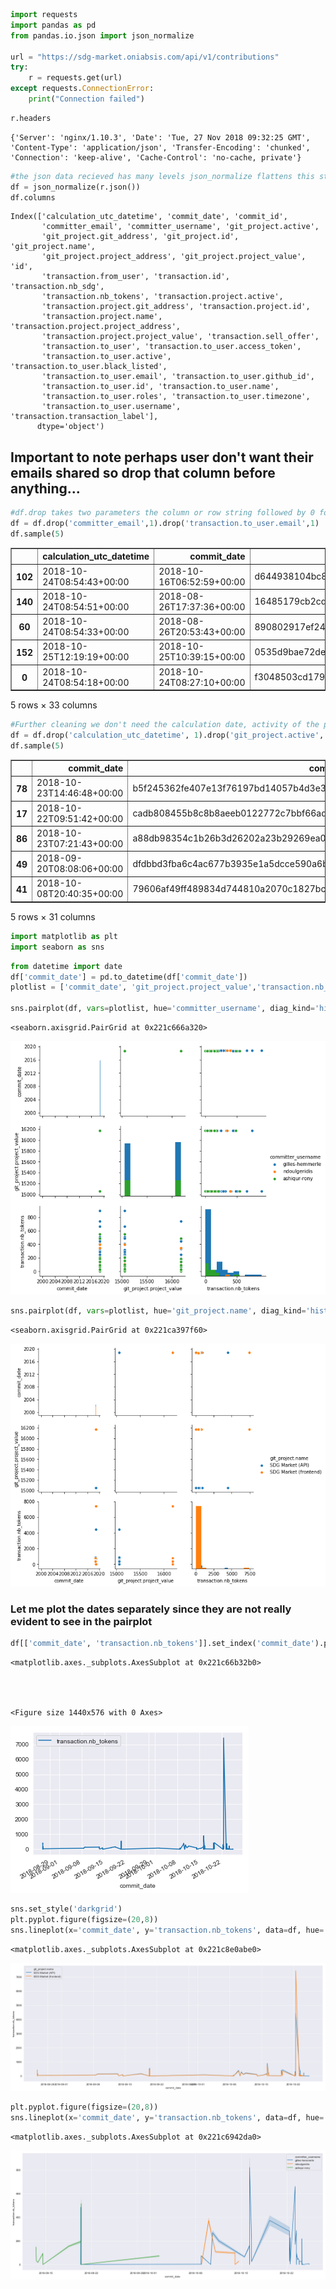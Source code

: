 

```python
import requests
import pandas as pd
from pandas.io.json import json_normalize

url = "https://sdg-market.oniabsis.com/api/v1/contributions"
try:
    r = requests.get(url)
except requests.ConnectionError:
    print("Connection failed")
```


```python
r.headers
```




    {'Server': 'nginx/1.10.3', 'Date': 'Tue, 27 Nov 2018 09:32:25 GMT', 'Content-Type': 'application/json', 'Transfer-Encoding': 'chunked', 'Connection': 'keep-alive', 'Cache-Control': 'no-cache, private'}




```python
#the json data recieved has many levels json_normalize flattens this structure
df = json_normalize(r.json())
df.columns
```




    Index(['calculation_utc_datetime', 'commit_date', 'commit_id',
           'committer_email', 'committer_username', 'git_project.active',
           'git_project.git_address', 'git_project.id', 'git_project.name',
           'git_project.project_address', 'git_project.project_value', 'id',
           'transaction.from_user', 'transaction.id', 'transaction.nb_sdg',
           'transaction.nb_tokens', 'transaction.project.active',
           'transaction.project.git_address', 'transaction.project.id',
           'transaction.project.name', 'transaction.project.project_address',
           'transaction.project.project_value', 'transaction.sell_offer',
           'transaction.to_user', 'transaction.to_user.access_token',
           'transaction.to_user.active', 'transaction.to_user.black_listed',
           'transaction.to_user.email', 'transaction.to_user.github_id',
           'transaction.to_user.id', 'transaction.to_user.name',
           'transaction.to_user.roles', 'transaction.to_user.timezone',
           'transaction.to_user.username', 'transaction.transaction_label'],
          dtype='object')



## Important to note perhaps user don't want their emails shared so drop that column before anything...


```python
#df.drop takes two parameters the column or row string followed by 0 for rows or 1 for columns
df = df.drop('committer_email',1).drop('transaction.to_user.email',1)
df.sample(5)
```




<div>
<style scoped>
    .dataframe tbody tr th:only-of-type {
        vertical-align: middle;
    }

    .dataframe tbody tr th {
        vertical-align: top;
    }

    .dataframe thead th {
        text-align: right;
    }
</style>
<table border="1" class="dataframe">
  <thead>
    <tr style="text-align: right;">
      <th></th>
      <th>calculation_utc_datetime</th>
      <th>commit_date</th>
      <th>commit_id</th>
      <th>committer_username</th>
      <th>git_project.active</th>
      <th>git_project.git_address</th>
      <th>git_project.id</th>
      <th>git_project.name</th>
      <th>git_project.project_address</th>
      <th>git_project.project_value</th>
      <th>...</th>
      <th>transaction.to_user.access_token</th>
      <th>transaction.to_user.active</th>
      <th>transaction.to_user.black_listed</th>
      <th>transaction.to_user.github_id</th>
      <th>transaction.to_user.id</th>
      <th>transaction.to_user.name</th>
      <th>transaction.to_user.roles</th>
      <th>transaction.to_user.timezone</th>
      <th>transaction.to_user.username</th>
      <th>transaction.transaction_label</th>
    </tr>
  </thead>
  <tbody>
    <tr>
      <th>102</th>
      <td>2018-10-24T08:54:43+00:00</td>
      <td>2018-10-16T06:52:59+00:00</td>
      <td>d644938104bc8a83019647fc0c5234c5f225b39f</td>
      <td>gilles-hemmerle</td>
      <td>True</td>
      <td>https://github.com/sdgsolutionspace/sdg-market...</td>
      <td>2</td>
      <td>SDG Market (frontend)</td>
      <td>https://github.com/sdgsolutionspace/sdg-market...</td>
      <td>16175</td>
      <td>...</td>
      <td>dfcc6a9a5a96266c847d63857f4dc6b63310459d</td>
      <td>True</td>
      <td>False</td>
      <td>2291800</td>
      <td>1.0</td>
      <td>Gilles Hemmerlé</td>
      <td>[ROLE_ADMIN]</td>
      <td>Europe/Paris</td>
      <td>gilles-hemmerle</td>
      <td>Project contribution</td>
    </tr>
    <tr>
      <th>140</th>
      <td>2018-10-24T08:54:51+00:00</td>
      <td>2018-08-26T17:37:36+00:00</td>
      <td>16485179cb2cdc1dfd137fd64bcaf61f6324871a</td>
      <td>None</td>
      <td>True</td>
      <td>https://github.com/sdgsolutionspace/sdg-market...</td>
      <td>2</td>
      <td>SDG Market (frontend)</td>
      <td>https://github.com/sdgsolutionspace/sdg-market...</td>
      <td>16175</td>
      <td>...</td>
      <td>NaN</td>
      <td>NaN</td>
      <td>NaN</td>
      <td>NaN</td>
      <td>NaN</td>
      <td>NaN</td>
      <td>NaN</td>
      <td>NaN</td>
      <td>NaN</td>
      <td>Project contribution</td>
    </tr>
    <tr>
      <th>60</th>
      <td>2018-10-24T08:54:33+00:00</td>
      <td>2018-08-26T20:53:43+00:00</td>
      <td>890802917ef240205aa3ac4414a1d127b790944e</td>
      <td>None</td>
      <td>True</td>
      <td>https://github.com/sdgsolutionspace/sdg-market...</td>
      <td>1</td>
      <td>SDG Market (API)</td>
      <td>https://github.com/sdgsolutionspace/sdg-market...</td>
      <td>15055</td>
      <td>...</td>
      <td>NaN</td>
      <td>NaN</td>
      <td>NaN</td>
      <td>NaN</td>
      <td>NaN</td>
      <td>NaN</td>
      <td>NaN</td>
      <td>NaN</td>
      <td>NaN</td>
      <td>Project contribution</td>
    </tr>
    <tr>
      <th>152</th>
      <td>2018-10-25T12:19:19+00:00</td>
      <td>2018-10-25T10:39:15+00:00</td>
      <td>0535d9bae72debac271c8ab612eed7b04dacabfa</td>
      <td>gilles-hemmerle</td>
      <td>True</td>
      <td>https://github.com/sdgsolutionspace/sdg-market...</td>
      <td>1</td>
      <td>SDG Market (API)</td>
      <td>https://github.com/sdgsolutionspace/sdg-market...</td>
      <td>15055</td>
      <td>...</td>
      <td>dfcc6a9a5a96266c847d63857f4dc6b63310459d</td>
      <td>True</td>
      <td>False</td>
      <td>2291800</td>
      <td>1.0</td>
      <td>Gilles Hemmerlé</td>
      <td>[ROLE_ADMIN]</td>
      <td>Europe/Paris</td>
      <td>gilles-hemmerle</td>
      <td>Project contribution</td>
    </tr>
    <tr>
      <th>0</th>
      <td>2018-10-24T08:54:18+00:00</td>
      <td>2018-10-24T08:27:10+00:00</td>
      <td>f3048503cd1793bd4c1afed8fe9af54a4477298c</td>
      <td>gilles-hemmerle</td>
      <td>True</td>
      <td>https://github.com/sdgsolutionspace/sdg-market...</td>
      <td>1</td>
      <td>SDG Market (API)</td>
      <td>https://github.com/sdgsolutionspace/sdg-market...</td>
      <td>15055</td>
      <td>...</td>
      <td>dfcc6a9a5a96266c847d63857f4dc6b63310459d</td>
      <td>True</td>
      <td>False</td>
      <td>2291800</td>
      <td>1.0</td>
      <td>Gilles Hemmerlé</td>
      <td>[ROLE_ADMIN]</td>
      <td>Europe/Paris</td>
      <td>gilles-hemmerle</td>
      <td>Project contribution</td>
    </tr>
  </tbody>
</table>
<p>5 rows × 33 columns</p>
</div>




```python
#Further cleaning we don't need the calculation date, activity of the project is always true in our test cases
df = df.drop('calculation_utc_datetime', 1).drop('git_project.active', 1)
df.sample(5)
```




<div>
<style scoped>
    .dataframe tbody tr th:only-of-type {
        vertical-align: middle;
    }

    .dataframe tbody tr th {
        vertical-align: top;
    }

    .dataframe thead th {
        text-align: right;
    }
</style>
<table border="1" class="dataframe">
  <thead>
    <tr style="text-align: right;">
      <th></th>
      <th>commit_date</th>
      <th>commit_id</th>
      <th>committer_username</th>
      <th>git_project.git_address</th>
      <th>git_project.id</th>
      <th>git_project.name</th>
      <th>git_project.project_address</th>
      <th>git_project.project_value</th>
      <th>id</th>
      <th>transaction.from_user</th>
      <th>...</th>
      <th>transaction.to_user.access_token</th>
      <th>transaction.to_user.active</th>
      <th>transaction.to_user.black_listed</th>
      <th>transaction.to_user.github_id</th>
      <th>transaction.to_user.id</th>
      <th>transaction.to_user.name</th>
      <th>transaction.to_user.roles</th>
      <th>transaction.to_user.timezone</th>
      <th>transaction.to_user.username</th>
      <th>transaction.transaction_label</th>
    </tr>
  </thead>
  <tbody>
    <tr>
      <th>78</th>
      <td>2018-10-23T14:46:48+00:00</td>
      <td>b5f245362fe407e13f76197bd14057b4d3e394c0</td>
      <td>None</td>
      <td>https://github.com/sdgsolutionspace/sdg-market...</td>
      <td>2</td>
      <td>SDG Market (frontend)</td>
      <td>https://github.com/sdgsolutionspace/sdg-market...</td>
      <td>16175</td>
      <td>79</td>
      <td>None</td>
      <td>...</td>
      <td>NaN</td>
      <td>NaN</td>
      <td>NaN</td>
      <td>NaN</td>
      <td>NaN</td>
      <td>NaN</td>
      <td>NaN</td>
      <td>NaN</td>
      <td>NaN</td>
      <td>Project contribution</td>
    </tr>
    <tr>
      <th>17</th>
      <td>2018-10-22T09:51:42+00:00</td>
      <td>cadb808455b8c8b8aeeb0122772c7bbf66ad2924</td>
      <td>gilles-hemmerle</td>
      <td>https://github.com/sdgsolutionspace/sdg-market...</td>
      <td>1</td>
      <td>SDG Market (API)</td>
      <td>https://github.com/sdgsolutionspace/sdg-market...</td>
      <td>15055</td>
      <td>18</td>
      <td>None</td>
      <td>...</td>
      <td>dfcc6a9a5a96266c847d63857f4dc6b63310459d</td>
      <td>True</td>
      <td>False</td>
      <td>2291800</td>
      <td>1.0</td>
      <td>Gilles Hemmerlé</td>
      <td>[ROLE_ADMIN]</td>
      <td>Europe/Paris</td>
      <td>gilles-hemmerle</td>
      <td>Project contribution</td>
    </tr>
    <tr>
      <th>86</th>
      <td>2018-10-23T07:21:43+00:00</td>
      <td>a88db98354c1b26b3d26202a23b29269ea00bd3d</td>
      <td>None</td>
      <td>https://github.com/sdgsolutionspace/sdg-market...</td>
      <td>2</td>
      <td>SDG Market (frontend)</td>
      <td>https://github.com/sdgsolutionspace/sdg-market...</td>
      <td>16175</td>
      <td>87</td>
      <td>None</td>
      <td>...</td>
      <td>NaN</td>
      <td>NaN</td>
      <td>NaN</td>
      <td>NaN</td>
      <td>NaN</td>
      <td>NaN</td>
      <td>NaN</td>
      <td>NaN</td>
      <td>NaN</td>
      <td>Project contribution</td>
    </tr>
    <tr>
      <th>49</th>
      <td>2018-09-20T08:08:06+00:00</td>
      <td>dfdbbd3fba6c4ac677b3935e1a5dcce590a6bf45</td>
      <td>gilles-hemmerle</td>
      <td>https://github.com/sdgsolutionspace/sdg-market...</td>
      <td>1</td>
      <td>SDG Market (API)</td>
      <td>https://github.com/sdgsolutionspace/sdg-market...</td>
      <td>15055</td>
      <td>50</td>
      <td>None</td>
      <td>...</td>
      <td>dfcc6a9a5a96266c847d63857f4dc6b63310459d</td>
      <td>True</td>
      <td>False</td>
      <td>2291800</td>
      <td>1.0</td>
      <td>Gilles Hemmerlé</td>
      <td>[ROLE_ADMIN]</td>
      <td>Europe/Paris</td>
      <td>gilles-hemmerle</td>
      <td>Project contribution</td>
    </tr>
    <tr>
      <th>41</th>
      <td>2018-10-08T20:40:35+00:00</td>
      <td>79606af49ff489834d744810a2070c1827bc9452</td>
      <td>gilles-hemmerle</td>
      <td>https://github.com/sdgsolutionspace/sdg-market...</td>
      <td>1</td>
      <td>SDG Market (API)</td>
      <td>https://github.com/sdgsolutionspace/sdg-market...</td>
      <td>15055</td>
      <td>42</td>
      <td>None</td>
      <td>...</td>
      <td>dfcc6a9a5a96266c847d63857f4dc6b63310459d</td>
      <td>True</td>
      <td>False</td>
      <td>2291800</td>
      <td>1.0</td>
      <td>Gilles Hemmerlé</td>
      <td>[ROLE_ADMIN]</td>
      <td>Europe/Paris</td>
      <td>gilles-hemmerle</td>
      <td>Project contribution</td>
    </tr>
  </tbody>
</table>
<p>5 rows × 31 columns</p>
</div>




```python
import matplotlib as plt
import seaborn as sns
```


```python
from datetime import date
df['commit_date'] = pd.to_datetime(df['commit_date'])
plotlist = ['commit_date', 'git_project.project_value','transaction.nb_tokens']

sns.pairplot(df, vars=plotlist, hue='committer_username', diag_kind='hist')
```




    <seaborn.axisgrid.PairGrid at 0x221c666a320>




![png](output_7_1.png)



```python
sns.pairplot(df, vars=plotlist, hue='git_project.name', diag_kind='hist')
```




    <seaborn.axisgrid.PairGrid at 0x221ca397f60>




![png](output_8_1.png)


### Let me plot the dates separately since they are not really evident to see in the pairplot


```python
df[['commit_date', 'transaction.nb_tokens']].set_index('commit_date').plot()
```




    <matplotlib.axes._subplots.AxesSubplot at 0x221c66b32b0>




    <Figure size 1440x576 with 0 Axes>



![png](output_10_2.png)



```python
sns.set_style('darkgrid')
plt.pyplot.figure(figsize=(20,8))
sns.lineplot(x='commit_date', y='transaction.nb_tokens', data=df, hue='git_project.name')
```




    <matplotlib.axes._subplots.AxesSubplot at 0x221c8e0abe0>




![png](output_11_1.png)



```python
plt.pyplot.figure(figsize=(20,8))
sns.lineplot(x='commit_date', y='transaction.nb_tokens', data=df, hue='committer_username')
```




    <matplotlib.axes._subplots.AxesSubplot at 0x221c6942da0>




![png](../assets/images/output_12_1.png)
